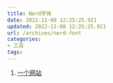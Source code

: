 ```yaml
---
title: Nerd字体
date: 2022-11-08 12:25:25.921
updated: 2022-11-08 12:25:25.921
url: /archives/nerd-font
categories: 
- 工具
tags: 
---
```


1. [一个网站](https://www.nerdfonts.com/font-downloads)